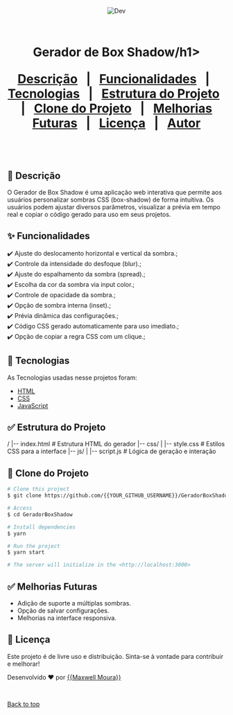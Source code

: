 <div align="center" id="top"> 
  <img src="./.github/app.gif" alt="Dev" />

  &#xa0;

  <!-- <a href="https://dev.netlify.app">Demo</a> -->
</div>

<h1 align="center">Gerador de Box Shadow/h1>



<!-- Status -->

<!-- <h4 align="center"> 
	🚧  Dev 🚀 Under construction...  🚧
</h4> 

<hr> -->

<p align="center">
  <a href="#dart-about">Descrição</a> &#xa0; | &#xa0; 
  <a href="#sparkles-features">Funcionalidades</a> &#xa0; | &#xa0;
  <a href="#rocket-technologies">Tecnologias</a> &#xa0; | &#xa0;
  <a href="#white_check_mark-requirements">Estrutura do Projeto</a> &#xa0; | &#xa0;
  <a href="#checkered_flag-starting">Clone do Projeto</a> &#xa0; | &#xa0;
  <a href="#checkered_flag-starting">Melhorias Futuras</a> &#xa0; | &#xa0;
  <a href="#memo-license">Licença</a> &#xa0; | &#xa0;
  <a href="https://github.com/{{maxwellmoura}}" target="_blank">Autor</a>
</p>

<br>

## :dart: Descrição ##

O Gerador de Box Shadow é uma aplicação web interativa que permite aos usuários personalizar sombras CSS (box-shadow) de forma intuitiva. Os usuários podem ajustar diversos parâmetros, visualizar a prévia em tempo real e copiar o código gerado para uso em seus projetos.

## :sparkles: Funcionalidades ##

:heavy_check_mark: Ajuste do deslocamento horizontal e vertical da sombra.;\
:heavy_check_mark: Controle da intensidade do desfoque (blur).;\
:heavy_check_mark: Ajuste do espalhamento da sombra (spread).;\
:heavy_check_mark: Escolha da cor da sombra via input color.;\
:heavy_check_mark: Controle de opacidade da sombra.;\
:heavy_check_mark: Opção de sombra interna (inset).;\
:heavy_check_mark: Prévia dinâmica das configurações.;\
:heavy_check_mark: Código CSS gerado automaticamente para uso imediato.;\
:heavy_check_mark: Opção de copiar a regra CSS com um clique.;

## :rocket: Tecnologias ##

As Tecnologias usadas nesse projetos foram:

- [HTML](https://developer.mozilla.org/pt-BR/docs/Web/HTML)
- [CSS](https://developer.mozilla.org/pt-BR/docs/Web/CSS)
- [JavaScript](https://developer.mozilla.org/pt-BR/docs/Web/JavaScript)


## :white_check_mark: Estrutura do Projeto ##

/
|-- index.html        # Estrutura HTML do gerador
|-- css/
|   |-- style.css     # Estilos CSS para a interface
|-- js/
|   |-- script.js     # Lógica de geração e interação

## :checkered_flag: Clone do Projeto ##

```bash
# Clone this project
$ git clone https://github.com/{{YOUR_GITHUB_USERNAME}}/GeradorBoxShadow

# Access
$ cd GeradorBoxShadow

# Install dependencies
$ yarn

# Run the project
$ yarn start

# The server will initialize in the <http://localhost:3000>
```
## :white_check_mark: Melhorias Futuras ##

- Adição de suporte a múltiplas sombras.
- Opção de salvar configurações.
- Melhorias na interface responsiva.

## :memo: Licença ##

Este projeto é de livre uso e distribuição. Sinta-se à vontade para contribuir e melhorar!


Desenvolvido :heart: por <a href="https://github.com/{{maxwellmoura}}" target="_blank">{{Maxwell Moura}}</a>

&#xa0;

<a href="#top">Back to top</a>
